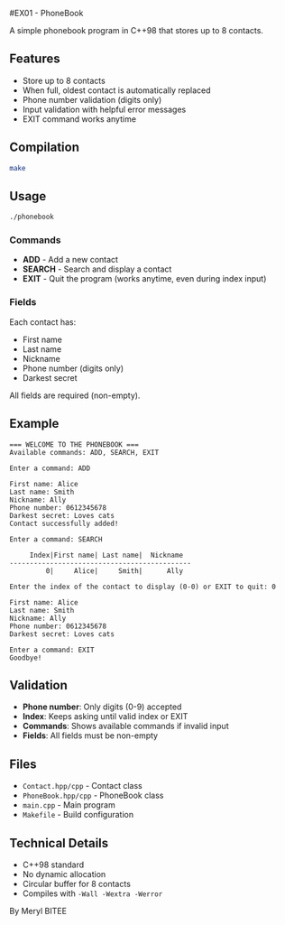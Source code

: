 #EX01 - PhoneBook

A simple phonebook program in C++98 that stores up to 8 contacts.

## Features

- Store up to 8 contacts
- When full, oldest contact is automatically replaced
- Phone number validation (digits only)
- Input validation with helpful error messages
- EXIT command works anytime

## Compilation

```bash
make
```

## Usage

```bash
./phonebook
```

### Commands

- **ADD** - Add a new contact
- **SEARCH** - Search and display a contact
- **EXIT** - Quit the program (works anytime, even during index input)

### Fields

Each contact has:
- First name
- Last name
- Nickname
- Phone number (digits only)
- Darkest secret

All fields are required (non-empty).

## Example

```
=== WELCOME TO THE PHONEBOOK ===
Available commands: ADD, SEARCH, EXIT

Enter a command: ADD

First name: Alice
Last name: Smith
Nickname: Ally
Phone number: 0612345678
Darkest secret: Loves cats
Contact successfully added!

Enter a command: SEARCH

     Index|First name| Last name|  Nickname
---------------------------------------------
         0|     Alice|     Smith|      Ally

Enter the index of the contact to display (0-0) or EXIT to quit: 0

First name: Alice
Last name: Smith
Nickname: Ally
Phone number: 0612345678
Darkest secret: Loves cats

Enter a command: EXIT
Goodbye!
```

## Validation

- **Phone number**: Only digits (0-9) accepted
- **Index**: Keeps asking until valid index or EXIT
- **Commands**: Shows available commands if invalid input
- **Fields**: All fields must be non-empty

## Files

- `Contact.hpp/cpp` - Contact class
- `PhoneBook.hpp/cpp` - PhoneBook class
- `main.cpp` - Main program
- `Makefile` - Build configuration

## Technical Details

- C++98 standard
- No dynamic allocation
- Circular buffer for 8 contacts
- Compiles with `-Wall -Wextra -Werror`

By Meryl BITEE

